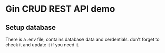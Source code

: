 # Gin CRUD REST API demo

## Setup database

There is a .env file, contains database data and cerdentials. don't forget to check it and update it if you need it.
